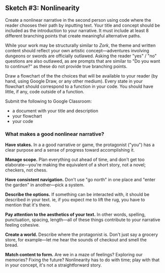 ## Sketch #3: Nonlinearity

Create a nonlinear narrative in the second person using code where the reader chooses their path by inputting text. Your title and concept should be included as the introduction to your narrative. It must include at least 8 different branching points that create meaningful alternative paths.

While your work may be structurally similar to _Zork_, the theme and written content should reflect your own artistic concept—adventures involving dungeons or swords are officially outlawed. Asking the reader "yes" / "no" questions are also outlawed, as are prompts that are similar to "Do you want to continue?" as these do not provide true branching points.

Draw a flowchart of the the choices that will be available to your reader (by hand, using Google Draw, or any other medium). Every state in your flowchart should correspond to a function in your code. You should have little, if any, code outside of a function.


Submit the following to Google Classroom:
- a document with your title and description
- your flowchart
- your code


### What makes a good nonlinear narrative?

**Have stakes.** In a a good narrative or game, the protagonist ("you") has a clear purpose and a sense of progress toward accomplishing it.

**Manage scope.** Plan everything out ahead of time, and don't get too elaborate—you're making the equivalent of a short story, not a novel; checkers, not chess.

**Have consistent navigation.** Don't use "go north" in one place and "enter the garden" in another—pick a system.

**Describe the options.** If something can be interacted with, it should be described in your text. ie, if you expect me to lift the rug, you have to mention that it's there.

**Pay attention to the aesthetics of your text.** In other words, spelling, punctuation, spacing, length—all of these things contribute to your narrative feeling cohesive.

**Create a world.** Describe where the protagonist is. Don't just say a grocery store, for example—let me hear the sounds of checkout and smell the bread.

**Match content to form.** Are we in a maze of feelings? Exploring our memories? Fixing the future? Nonlinearity has to do with time; play with that in your concept, it's not a straightforward story.
